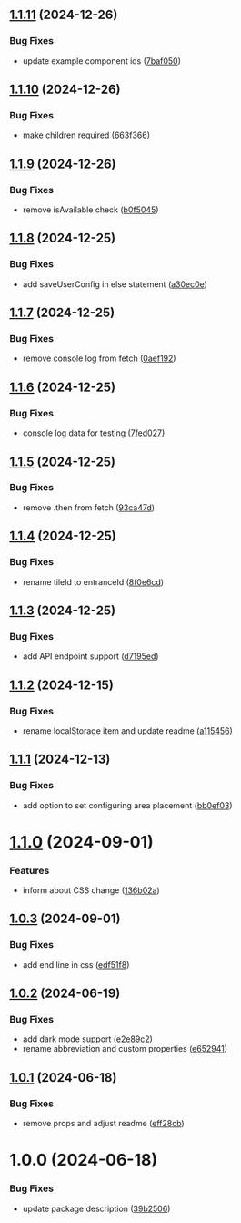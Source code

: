 ## [1.1.11](https://github.com/Igor-J86/drag-n-drop/compare/v1.1.10...v1.1.11) (2024-12-26)


### Bug Fixes

* update example component ids ([7baf050](https://github.com/Igor-J86/drag-n-drop/commit/7baf050f7bdf5ebb27ecf427e75136f862d25f9a))

## [1.1.10](https://github.com/Igor-J86/drag-n-drop/compare/v1.1.9...v1.1.10) (2024-12-26)


### Bug Fixes

* make children required ([663f366](https://github.com/Igor-J86/drag-n-drop/commit/663f366ec5b742b4557a8096ec255a14bb187564))

## [1.1.9](https://github.com/Igor-J86/drag-n-drop/compare/v1.1.8...v1.1.9) (2024-12-26)


### Bug Fixes

* remove isAvailable check ([b0f5045](https://github.com/Igor-J86/drag-n-drop/commit/b0f5045dbdb631040ffbd61daf5216d14b1daed0))

## [1.1.8](https://github.com/Igor-J86/drag-n-drop/compare/v1.1.7...v1.1.8) (2024-12-25)


### Bug Fixes

* add saveUserConfig in else statement ([a30ec0e](https://github.com/Igor-J86/drag-n-drop/commit/a30ec0ecb30295255836834ad4dd7bb5f30cfa79))

## [1.1.7](https://github.com/Igor-J86/drag-n-drop/compare/v1.1.6...v1.1.7) (2024-12-25)


### Bug Fixes

* remove console log from fetch ([0aef192](https://github.com/Igor-J86/drag-n-drop/commit/0aef1927a4629ebcdca97b201f4d551457917da7))

## [1.1.6](https://github.com/Igor-J86/drag-n-drop/compare/v1.1.5...v1.1.6) (2024-12-25)


### Bug Fixes

* console log data for testing ([7fed027](https://github.com/Igor-J86/drag-n-drop/commit/7fed027e7aa632e88d0822843d5a8f21dcb92431))

## [1.1.5](https://github.com/Igor-J86/drag-n-drop/compare/v1.1.4...v1.1.5) (2024-12-25)


### Bug Fixes

* remove .then from fetch ([93ca47d](https://github.com/Igor-J86/drag-n-drop/commit/93ca47d09e46950998925651b2d2f4b42713ec9f))

## [1.1.4](https://github.com/Igor-J86/drag-n-drop/compare/v1.1.3...v1.1.4) (2024-12-25)


### Bug Fixes

* rename tileId to entranceId ([8f0e6cd](https://github.com/Igor-J86/drag-n-drop/commit/8f0e6cd0e2210189d878805432cc13cf132274f1))

## [1.1.3](https://github.com/Igor-J86/drag-n-drop/compare/v1.1.2...v1.1.3) (2024-12-25)


### Bug Fixes

* add API endpoint support ([d7195ed](https://github.com/Igor-J86/drag-n-drop/commit/d7195ed0c2e62d5f90bc3e95c41de164b7dbaad5))

## [1.1.2](https://github.com/Igor-J86/drag-n-drop/compare/v1.1.1...v1.1.2) (2024-12-15)


### Bug Fixes

* rename localStorage item and update readme ([a115456](https://github.com/Igor-J86/drag-n-drop/commit/a115456a1ef273431aa68dc8369bf43fd930830a))

## [1.1.1](https://github.com/Igor-J86/drag-n-drop/compare/v1.1.0...v1.1.1) (2024-12-13)


### Bug Fixes

* add option to set configuring area placement ([bb0ef03](https://github.com/Igor-J86/drag-n-drop/commit/bb0ef03de90e3ff0751ec2e1c3e8efaaeb9a176f))

# [1.1.0](https://github.com/Igor-J86/drag-n-drop/compare/v1.0.3...v1.1.0) (2024-09-01)


### Features

* inform about CSS change ([136b02a](https://github.com/Igor-J86/drag-n-drop/commit/136b02a4526fadc669ebf3f23a5b276c046088a5))

## [1.0.3](https://github.com/Igor-J86/drag-n-drop/compare/v1.0.2...v1.0.3) (2024-09-01)


### Bug Fixes

* add end line in css ([edf51f8](https://github.com/Igor-J86/drag-n-drop/commit/edf51f8faa2cc268eee6b1d857b07e30747786b2))

## [1.0.2](https://github.com/Igor-J86/drag-n-drop/compare/v1.0.1...v1.0.2) (2024-06-19)


### Bug Fixes

* add dark mode support ([e2e89c2](https://github.com/Igor-J86/drag-n-drop/commit/e2e89c2ffc1b4c7e8ab9918aded4861de0d45ab6))
* rename abbreviation and custom properties ([e652941](https://github.com/Igor-J86/drag-n-drop/commit/e65294142d8faba751df14cdf7247c0b249749f6))

## [1.0.1](https://github.com/Igor-J86/drag-n-drop/compare/v1.0.0...v1.0.1) (2024-06-18)


### Bug Fixes

* remove props and adjust readme ([eff28cb](https://github.com/Igor-J86/drag-n-drop/commit/eff28cbf437b2c96bf7a6072ebb28e7dda4bac26))

# 1.0.0 (2024-06-18)


### Bug Fixes

* update package description ([39b2506](https://github.com/Igor-J86/drag-n-drop/commit/39b2506275062a9e56fea4fabd39186e117b163c))
